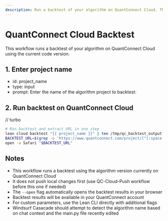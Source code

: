 ```yaml
---
description: Run a backtest of your algorithm on QuantConnect Cloud. This workflow executes a backtest using your algorithm's current code.
---
```


# QuantConnect Cloud Backtest

This workflow runs a backtest of your algorithm on QuantConnect Cloud using the current code version.

## 1. Enter project name
- id: project_name
- type: input
- prompt: Enter the name of the algorithm project to backtest:

## 2. Run backtest on QuantConnect Cloud
// turbo
```bash
# Run backtest and extract URL in one step
lean cloud backtest "{{ project_name }}" | tee /tmp/qc_backtest_output.txt && \
BACKTEST_URL=$(grep -o 'https://www.quantconnect.com/project/[^[:space:]]*' /tmp/qc_backtest_output.txt | tail -1) && \
open -a Safari "$BACKTEST_URL"
```

## Notes
- This workflow runs a backtest using the algorithm version currently on QuantConnect Cloud
- It does not push local changes first (use QC-Cloud-Push workflow before this one if needed)
- The `--open` flag automatically opens the backtest results in your browser
- Backtest results will be available in your QuantConnect account
- For custom parameters, use the Lean CLI directly with additional flags
- Windsurf Casacade should attempt to detect the algorithm name based on chat context and the main.py file recently edited
